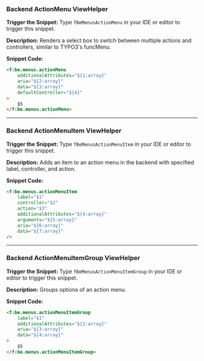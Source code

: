 ### Backend ActionMenu ViewHelper

**Trigger the Snippet:** Type `fBeMenusActionMenu` in your IDE or editor to trigger this snippet.

**Description:**
Renders a select box to switch between multiple actions and controllers, similar to TYPO3's funcMenu.

**Snippet Code:**

```html
<f:be.menus.actionMenu
    additionalAttributes="${1:array}"
    aria="${2:array}"
    data="${3:array}"
    defaultController="${4}"
>
    $5
</f:be.menus.actionMenu>
```

---

### Backend ActionMenuItem ViewHelper

**Trigger the Snippet:** Type `fBeMenusActionMenuItem` in your IDE or editor to trigger this snippet.

**Description:**
Adds an item to an action menu in the backend with specified label, controller, and action.

**Snippet Code:**

```html
<f:be.menus.actionMenuItem
    label="$1"
    controller="$2"
    action="$3"
    additionalAttributes="${4:array}"
    arguments="${5:array}"
    aria="${6:array}"
    data="${7:array}"
/>
```

---

### Backend ActionMenuItemGroup ViewHelper

**Trigger the Snippet:** Type `fBeMenusActionMenuItemGroup` in your IDE or editor to trigger this snippet.

**Description:**
Groups options of an action menu.

**Snippet Code:**

```html
<f:be.menus.actionMenuItemGroup
    label="$1"
    additionalAttributes="${2:array}"
    aria="${3:array}"
    data="${4:array}"
>
    $5
</f:be.menus.actionMenuItemGroup>
```
